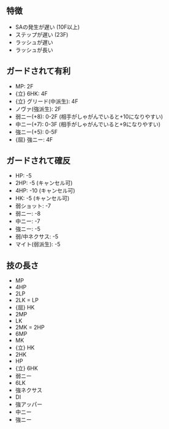 ## 特徴

- SAの発生が遅い (10F以上)
- ステップが遅い (23F)
- ラッシュが遅い
- ラッシュが長い

## ガードされて有利

- MP: 2F
- {立} 6HK: 4F
- {立} グリード(中派生): 4F
- ノヴァ(強派生): 2F
- 弱ニー(+8): 0-2F (相手がしゃがんでいると+10になりやすい)
- 中ニー(+7): 0-3F (相手がしゃがんでいると+9になりやすい)
- 強ニー(+5): 0-5F
- {屈} 強ニー: 4F

## ガードされて確反

- HP: -5
- 2HP: -5 (キャンセル可)
- 4HP: -10 (キャンセル可)
- HK: -5 (キャンセル可)
- 弱ショット: -7
- 弱ニー: -8
- 中ニー: -7
- 強ニー: -5
- 弱/中ネクサス: -5
- マイト(弱派生): -5

## 技の長さ

- MP
- 4HP
- 2LP
- 2LK = LP
- {屈} HK
- 2MP
- LK
- 2MK = 2HP
- 6MP
- MK
- {立} HK
- 2HK
- HP
- {立} 6HK
- 弱ニー
- 6LK
- 強ネクサス
- DI
- 強アッパー
- 中ニー
- 強ニー
